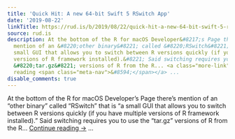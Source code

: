 ```yaml
---
title: 'Quick Hit: A new 64-bit Swift 5 RSwitch App'
date: '2019-08-22'
linkTitle: https://rud.is/b/2019/08/22/quick-hit-a-new-64-bit-swift-5-rswitch-app/
source: rud.is
description: At the bottom of the R for macOS Developer&#8217;s Page there&#8217;s
  mention of an &#8220;other binary&#8221; called &#8220;RSwitch&#8221; that is &#8220;a
  small GUI that allows you to switch between R versions quickly (if you have multiple
  versions of R framework installed).&#8221; Said switching requires you to use the
  &#8220;tar.gz&#8221; versions of R from the R... <a class="more-link" href="https://rud.is/b/2019/08/22/quick-hit-a-new-64-bit-swift-5-rswitch-app/">Continue
  reading <span class="meta-nav">&#8594;</span></a> ...
disable_comments: true
---
```

At the bottom of the R for macOS Developer&#8217;s Page there&#8217;s mention of an &#8220;other binary&#8221; called &#8220;RSwitch&#8221; that is &#8220;a small GUI that allows you to switch between R versions quickly (if you have multiple versions of R framework installed).&#8221; Said switching requires you to use the &#8220;tar.gz&#8221; versions of R from the R... <a class="more-link" href="https://rud.is/b/2019/08/22/quick-hit-a-new-64-bit-swift-5-rswitch-app/">Continue reading <span class="meta-nav">&#8594;</span></a> ...
